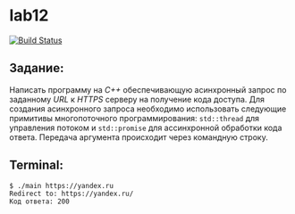 # lab12
[![Build Status](https://travis-ci.org/poljkee2010/lab12.svg?branch=master)](https://travis-ci.org/poljkee2010/lab12)
## Задание:
Написать программу на *C++* обеспечивающую асинхронный запрос по заданному *URL* к *HTTPS* серверу на получение кода доступа. Для создания асинхронного запроса необходимо использовать следующие примитивы многопоточного программирования: `std::thread` для управления потоком и `std::promise` для ассинхронной обработки кода ответа.
Передача аргумента происходит через командную строку.

## Terminal:
```ShellSession
$ ./main https://yandex.ru
Redirect to: https://yandex.ru/
Код ответа: 200
```
